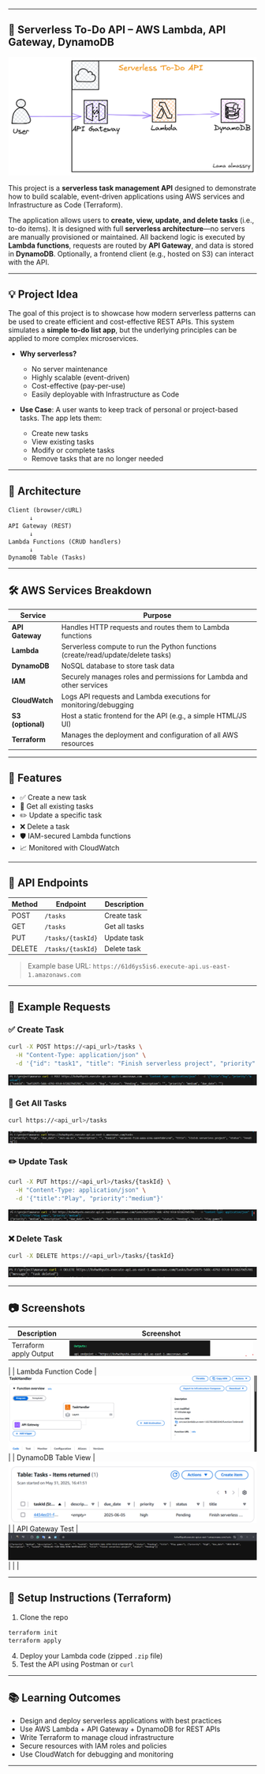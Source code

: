 
---

## 📘 Serverless To-Do API – AWS Lambda, API Gateway, DynamoDB

![Architecture](images/architecture.png)



This project is a **serverless task management API** designed to demonstrate how to build scalable, event-driven applications using AWS services and Infrastructure as Code (Terraform).

The application allows users to **create, view, update, and delete tasks** (i.e., to-do items). It is designed with full **serverless architecture**—no servers are manually provisioned or maintained. All backend logic is executed by **Lambda functions**, requests are routed by **API Gateway**, and data is stored in **DynamoDB**. Optionally, a frontend client (e.g., hosted on S3) can interact with the API.

---

## 💡 Project Idea

The goal of this project is to showcase how modern serverless patterns can be used to create efficient and cost-effective REST APIs. This system simulates a **simple to-do list app**, but the underlying principles can be applied to more complex microservices.

- **Why serverless?**
  - No server maintenance
  - Highly scalable (event-driven)
  - Cost-effective (pay-per-use)
  - Easily deployable with Infrastructure as Code

- **Use Case**:
  A user wants to keep track of personal or project-based tasks. The app lets them:
  - Create new tasks
  - View existing tasks
  - Modify or complete tasks
  - Remove tasks that are no longer needed
---

## 🧩 Architecture

```plaintext
Client (browser/cURL)
      ↓
API Gateway (REST)
      ↓
Lambda Functions (CRUD handlers)
      ↓
DynamoDB Table (Tasks)
```

---


## 🛠️ AWS Services Breakdown

| Service           | Purpose                                                                 |
|-------------------|-------------------------------------------------------------------------|
| **API Gateway**    | Handles HTTP requests and routes them to Lambda functions              |
| **Lambda**         | Serverless compute to run the Python functions (create/read/update/delete tasks) |
| **DynamoDB**       | NoSQL database to store task data                                       |
| **IAM**            | Securely manages roles and permissions for Lambda and other services   |
| **CloudWatch**     | Logs API requests and Lambda executions for monitoring/debugging       |
| **S3 (optional)**  | Host a static frontend for the API (e.g., a simple HTML/JS UI)         |
| **Terraform**      | Manages the deployment and configuration of all AWS resources          |

---

## 🚀 Features

- ✅ Create a new task  
- 📖 Get all existing tasks  
- ✏️ Update a specific task  
- ❌ Delete a task  
- 🛡️ IAM-secured Lambda functions  
- 📈 Monitored with CloudWatch

---

## 🧪 API Endpoints

| Method | Endpoint          | Description   |
| ------ | ----------------- | ------------- |
| POST   | `/tasks`          | Create task   |
| GET    | `/tasks`          | Get all tasks |
| PUT    | `/tasks/{taskId}` | Update task   |
| DELETE | `/tasks/{taskId}` | Delete task   |

> Example base URL:
> `https://61d6ys5is6.execute-api.us-east-1.amazonaws.com`

---

## 📝 Example Requests

### ✅ Create Task

```bash
curl -X POST https://<api_url>/tasks \
  -H "Content-Type: application/json" \
  -d '{"id": "task1", "title": "Finish serverless project", "priority": "high", "due_date": "2025-06-05"}'
```
![POST Request](images/post.png)




### 📖 Get All Tasks

```bash
curl https://<api_url>/tasks
```
![GET Request](images/get.png)


### ✏️ Update Task

```bash
curl -X PUT https://<api_url>/tasks/{taskId} \
  -H "Content-Type: application/json" \
  -d '{"title":"Play", "priority":"medium"}'
```
![PUT Request](images/put.png)




### ❌ Delete Task

```bash
curl -X DELETE https://<api_url>/tasks/{taskId}
```
![Delete Request](images/delete.png)



---

## 📷 Screenshots

| Description             | Screenshot                                        |
| ----------------------- | ------------------------------------------------- |
| Terraform apply Output   |![Terraform output](images/output.png)
 |
| Lambda Function Code    |![Lambda ](images/lambda.png)
  |
| DynamoDB Table View     |![Dymanodb](images/dynamodb.png)
  |
| API Gateway Test        |![API](images/api.png)
    |
|    |


---

## 🧰 Setup Instructions (Terraform)

1. Clone the repo

```bash
terraform init
terraform apply
```

4. Deploy your Lambda code (zipped `.zip` file)
5. Test the API using Postman or `curl`

---

## 📚 Learning Outcomes

* Design and deploy serverless applications with best practices
* Use AWS Lambda + API Gateway + DynamoDB for REST APIs
* Write Terraform to manage cloud infrastructure
* Secure resources with IAM roles and policies
* Use CloudWatch for debugging and monitoring

---

